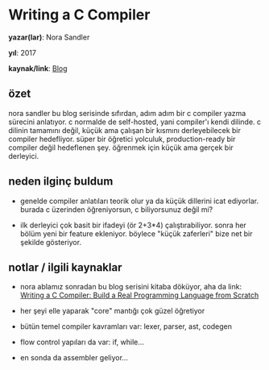 # Writing a C Compiler

**yazar(lar)**: Nora Sandler

**yıl**: 2017

**kaynak/link**: [Blog](https://norasandler.com/2017/11/29/Write-a-Compiler.html)

## özet

nora sandler bu blog serisinde sıfırdan, adım adım bir c compiler yazma sürecini anlatıyor. c normalde de self-hosted, yani compiler'ı kendi dilinde. c dilinin tamamını değil, küçük ama çalışan bir kısmını derleyebilecek bir compiler hedefliyor. süper bir öğretici yolculuk, production-ready bir compiler değil hedeflenen şey. öğrenmek için küçük ama gerçek bir derleyici.

## neden ilginç buldum

- genelde compiler anlatıları teorik olur ya da küçük dillerini icat ediyorlar. burada c üzerinden öğreniyorsun, c biliyorsunuz değil mi?

- ilk derleyici çok basit bir ifadeyi (ör 2+3\*4) çalıştırabiliyor. sonra her bölüm yeni bir feature ekleniyor. böylece "küçük zaferleri" bize net bir şekilde gösteriyor.

## notlar / ilgili kaynaklar

- nora ablamız sonradan bu blog serisini kitaba döküyor, aha da link: [Writing a C Compiler: Build a Real Programming Language from Scratch](https://www.amazon.com/Writing-Compiler-Programming-Language-Scratch/dp/1718500424)

- her şeyi elle yaparak "core" mantığı çok güzel öğretiyor

- bütün temel compiler kavramları var: lexer, parser, ast, codegen

- flow control yapıları da var: if, while...

- en sonda da assembler geliyor...